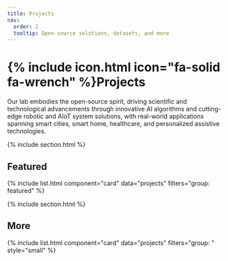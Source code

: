 ```yaml
---
title: Projects
nav:
  order: 2
  tooltip: Open-source solutions, datasets, and more
---
```


# {% include icon.html icon="fa-solid fa-wrench" %}Projects

Our lab embodies the open-source spirit, driving scientific and technological advancements through innovative AI algorithms and cutting-edge robotic and AIoT system solutions, with real-world applications spanning smart cities, smart home, healthcare, and personalized assistive technologies.

{% include section.html %}

## Featured

{% include list.html component="card" data="projects" filters="group: featured" %}

{% include section.html %}

## More

{% include list.html component="card" data="projects" filters="group: " style="small" %}
